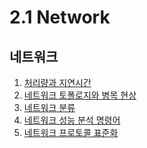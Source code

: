 # 2.1 Network

## 네트워크

1. [처리량과 지연시간](https://congruous-parcel-450.notion.site/bbce8ee13dda42d59c468352b0ddd570?pvs=4) <br/>
2. [네트워크 토폴로지와 병목 현상](https://congruous-parcel-450.notion.site/8492b2001004416d8f10a6b17eceea89?pvs=4)<br/>
3. [네트워크 분류](https://congruous-parcel-450.notion.site/e36223dd073e48518d2b1b5f35c0fccc?pvs=4)<br/>
4. [네트워크 성능 분석 명령어](https://congruous-parcel-450.notion.site/17e41c8b19bc4c4399c847dfda65feb5?pvs=4)<br/>
5. [네트워크 프로토콜 표준화](https://congruous-parcel-450.notion.site/d3d609903c0e4c0abdca1f5aa65b19e0?pvs=4)<br/>